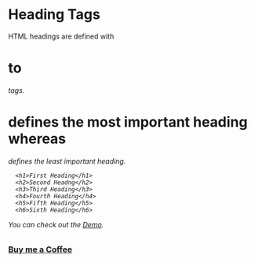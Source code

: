 # Heading Tags

HTML headings are defined with <h1> to <h6> tags.<h1> defines the most important heading whereas <h6> defines the least important heading.

```HTML5
  <h1>First Heading</h1>
  <h2>Second Headng</h2>
  <h3>Third Heading</h3>
  <h4>Fourth Heading</h4>
  <h5>Fifth Heading</h5>
  <h6>Sixth Heading</h6>
```
You can check out the [Demo](https://praveenoruganti.github.io/praveenoruganti-html/2_Heading/Demo).


### [Buy me a Coffee](http://bit.ly/2WryDT8)